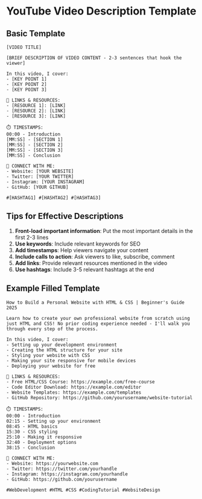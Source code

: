 # YouTube Video Description Template

## Basic Template

```
[VIDEO TITLE]

[BRIEF DESCRIPTION OF VIDEO CONTENT - 2-3 sentences that hook the viewer]

In this video, I cover:
- [KEY POINT 1]
- [KEY POINT 2]
- [KEY POINT 3]

📌 LINKS & RESOURCES:
- [RESOURCE 1]: [LINK]
- [RESOURCE 2]: [LINK]
- [RESOURCE 3]: [LINK]

⏱️ TIMESTAMPS:
00:00 - Introduction
[MM:SS] - [SECTION 1]
[MM:SS] - [SECTION 2]
[MM:SS] - [SECTION 3]
[MM:SS] - Conclusion

👋 CONNECT WITH ME:
- Website: [YOUR WEBSITE]
- Twitter: [YOUR TWITTER]
- Instagram: [YOUR INSTAGRAM]
- GitHub: [YOUR GITHUB]

#[HASHTAG1] #[HASHTAG2] #[HASHTAG3]
```

## Tips for Effective Descriptions

1. **Front-load important information**: Put the most important details in the first 2-3 lines
2. **Use keywords**: Include relevant keywords for SEO
3. **Add timestamps**: Help viewers navigate your content
4. **Include calls to action**: Ask viewers to like, subscribe, comment
5. **Add links**: Provide relevant resources mentioned in the video
6. **Use hashtags**: Include 3-5 relevant hashtags at the end

## Example Filled Template

```
How to Build a Personal Website with HTML & CSS | Beginner's Guide 2025

Learn how to create your own professional website from scratch using just HTML and CSS! No prior coding experience needed - I'll walk you through every step of the process.

In this video, I cover:
- Setting up your development environment
- Creating the HTML structure for your site
- Styling your website with CSS
- Making your site responsive for mobile devices
- Deploying your website for free

📌 LINKS & RESOURCES:
- Free HTML/CSS Course: https://example.com/free-course
- Code Editor Download: https://example.com/editor
- Website Templates: https://example.com/templates
- GitHub Repository: https://github.com/yourusername/website-tutorial

⏱️ TIMESTAMPS:
00:00 - Introduction
02:15 - Setting up your environment
08:45 - HTML basics
15:30 - CSS styling
25:10 - Making it responsive
32:40 - Deployment options
38:15 - Conclusion

👋 CONNECT WITH ME:
- Website: https://yourwebsite.com
- Twitter: https://twitter.com/yourhandle
- Instagram: https://instagram.com/yourhandle
- GitHub: https://github.com/yourusername

#WebDevelopment #HTML #CSS #CodingTutorial #WebsiteDesign
```